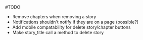 #TODO

- Remove chapters when removing a story
- Notifications shouldn't notify if they are on a page (possible?)
- Add mobile compatability for delete story/chapter buttons
- Make story_title call a method to delete story
